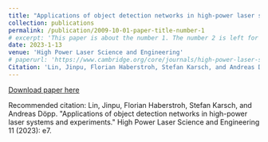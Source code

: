 ```yaml
---
title: "Applications of object detection networks in high-power laser systems and experiments"
collection: publications
permalink: /publication/2009-10-01-paper-title-number-1
# excerpt: 'This paper is about the number 1. The number 2 is left for future work.'
date: 2023-1-13
venue: 'High Power Laser Science and Engineering'
# paperurl: 'https://www.cambridge.org/core/journals/high-power-laser-science-and-engineering/article/applications-of-object-detection-networks-in-highpower-laser-systems-and-experiments/148C972484FA63FAB07A4435A710198F'
Citation: 'Lin, Jinpu, Florian Haberstroh, Stefan Karsch, and Andreas Döpp. "Applications of object detection networks in high-power laser systems and experiments." High Power Laser Science and Engineering 11 (2023): e7.'
---
```

<!-- This paper is about the number 1. The number 2 is left for future work. -->

[Download paper here](https://www.cambridge.org/core/journals/high-power-laser-science-and-engineering/article/applications-of-object-detection-networks-in-highpower-laser-systems-and-experiments/148C972484FA63FAB07A4435A710198F)

Recommended citation: Lin, Jinpu, Florian Haberstroh, Stefan Karsch, and Andreas Döpp. "Applications of object detection networks in high-power laser systems and experiments." High Power Laser Science and Engineering 11 (2023): e7.